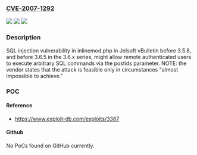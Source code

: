 ### [CVE-2007-1292](https://cve.mitre.org/cgi-bin/cvename.cgi?name=CVE-2007-1292)
![](https://img.shields.io/static/v1?label=Product&message=n%2Fa&color=blue)
![](https://img.shields.io/static/v1?label=Version&message=n%2Fa&color=blue)
![](https://img.shields.io/static/v1?label=Vulnerability&message=n%2Fa&color=brighgreen)

### Description

SQL injection vulnerability in inlinemod.php in Jelsoft vBulletin before 3.5.8, and before 3.6.5 in the 3.6.x series, might allow remote authenticated users to execute arbitrary SQL commands via the postids parameter.  NOTE: the vendor states that the attack is feasible only in circumstances "almost impossible to achieve."

### POC

#### Reference
- https://www.exploit-db.com/exploits/3387

#### Github
No PoCs found on GitHub currently.

